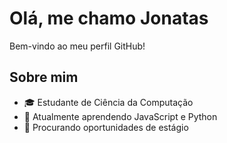 # Olá, me chamo Jonatas

Bem-vindo ao meu perfil GitHub!

## Sobre mim

- 🎓 Estudante de Ciência da Computação
- 🌱 Atualmente aprendendo JavaScript e Python
- 💼 Procurando oportunidades de estágio
